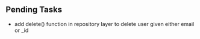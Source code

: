 ## Pending Tasks
 

 - add delete() function in repository layer to delete user given either email or _id
